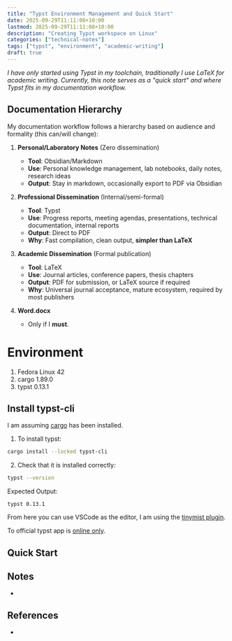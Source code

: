```yaml
---
title: "Typst Environment Management and Quick Start"
date: 2025-09-29T11:11:08+10:00
lastmod: 2025-09-29T11:11:08+10:00
description: "Creating Typst workspace on Linux"
categories: ["technical-notes"]
tags: ["typst", "environment", "academic-writing"]
draft: true
---
```


_I have only started using Typst in my toolchain, traditionally I use LaTeX for academic writing. Currently, this note serves as a "quick start" and where Typst fits in my documentation workflow._

## Documentation Hierarchy

My documentation workflow follows a hierarchy based on audience and formality (this can/will change):

1. **Personal/Laboratory Notes** (Zero dissemination)
   - **Tool**: Obsidian/Markdown
   - **Use**: Personal knowledge management, lab notebooks, daily notes, research ideas
   - **Output**: Stay in markdown, occasionally export to PDF via Obsidian

2. **Professional Dissemination** (Internal/semi-formal)
   - **Tool**: Typst
   - **Use**: Progress reports, meeting agendas, presentations, technical documentation, internal reports
   - **Output**: Direct to PDF
   - **Why**: Fast compilation, clean output, **simpler than LaTeX**

3. **Academic Dissemination** (Formal publication)
   - **Tool**: LaTeX
   - **Use**: Journal articles, conference papers, thesis chapters
   - **Output**: PDF for submission, or LaTeX source if required
   - **Why**: Universal journal acceptance, mature ecosystem, required by most publishers
4. **Word.docx**
   - Only if I **must**.
# Environment

1. Fedora Linux 42
2. cargo 1.89.0
3. typst 0.13.1

## Install typst-cli

I am assuming [cargo](https://doc.rust-lang.org/cargo/getting-started/installation.html) has been installed.  
1. To install typst: 

```bash
cargo install --locked typst-cli
```
2. Check that it is installed correctly:

```bash
typst --version
```

Expected Output:
```console {.no-copy}
typst 0.13.1
```
From here you can use VSCode as the editor, I am using the [tinymist plugin](https://myriad-dreamin.github.io/tinymist/).

To official typst app is [online only](https://typst.app/pricing/).

## Quick Start 


## Notes

- 

## References

- 